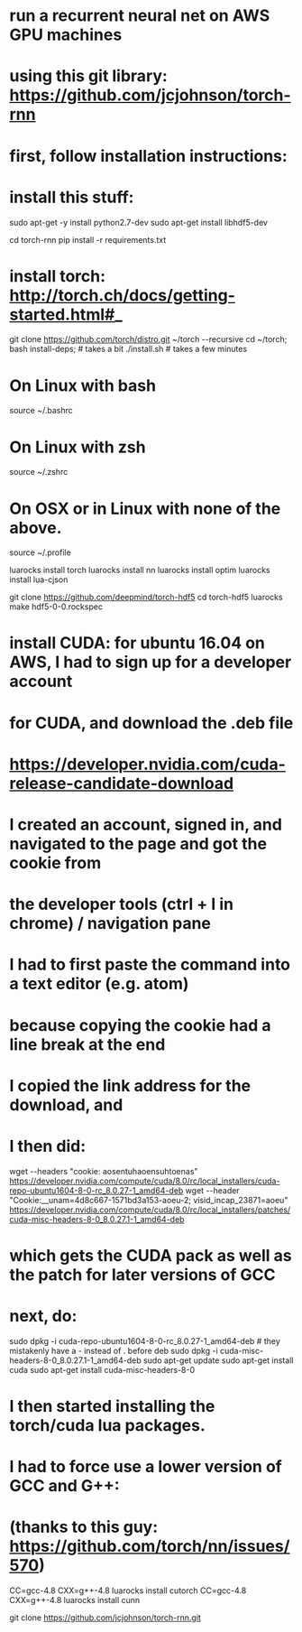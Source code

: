 # run a recurrent neural net on AWS GPU machines

# using this git library: https://github.com/jcjohnson/torch-rnn

# first, follow installation instructions:

# install this stuff:

sudo apt-get -y install python2.7-dev
sudo apt-get install libhdf5-dev

cd torch-rnn
pip install -r requirements.txt

# install torch: http://torch.ch/docs/getting-started.html#_

git clone https://github.com/torch/distro.git ~/torch --recursive
cd ~/torch; bash install-deps; # takes a bit
./install.sh # takes a few minutes

# On Linux with bash
source ~/.bashrc
# On Linux with zsh
source ~/.zshrc
# On OSX or in Linux with none of the above.
source ~/.profile

luarocks install torch
luarocks install nn
luarocks install optim
luarocks install lua-cjson

git clone https://github.com/deepmind/torch-hdf5
cd torch-hdf5
luarocks make hdf5-0-0.rockspec

# install CUDA: for ubuntu 16.04 on AWS, I had to sign up for a developer account
# for CUDA, and download the .deb file
# https://developer.nvidia.com/cuda-release-candidate-download
# I created an account, signed in, and navigated to the page and got the cookie from
# the developer tools (ctrl + I in chrome) / navigation pane
# I had to first paste the command into a text editor (e.g. atom)
# because copying the cookie had a line break at the end
# I copied the link address for the download, and
# I then did:

wget --headers "cookie: aosentuhaoensuhtoenas" https://developer.nvidia.com/compute/cuda/8.0/rc/local_installers/cuda-repo-ubuntu1604-8-0-rc_8.0.27-1_amd64-deb
wget --header "Cookie:__unam=4d8c667-1571bd3a153-aoeu-2; visid_incap_23871=aoeu" https://developer.nvidia.com/compute/cuda/8.0/rc/local_installers/patches/cuda-misc-headers-8-0_8.0.27.1-1_amd64-deb

# which gets the CUDA pack as well as the patch for later versions of GCC

# next, do:

sudo dpkg -i cuda-repo-ubuntu1604-8-0-rc_8.0.27-1_amd64-deb # they mistakenly have a - instead of . before deb
sudo dpkg -i cuda-misc-headers-8-0_8.0.27.1-1_amd64-deb
sudo apt-get update
sudo apt-get install cuda
sudo apt-get install cuda-misc-headers-8-0

# I then started installing the torch/cuda lua packages.
# I had to force use a lower version of GCC and G++:
# (thanks to this guy: https://github.com/torch/nn/issues/570)
CC=gcc-4.8 CXX=g++-4.8 luarocks install cutorch
CC=gcc-4.8 CXX=g++-4.8 luarocks install cunn

git clone https://github.com/jcjohnson/torch-rnn.git
